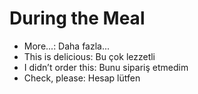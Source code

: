 
# During the Meal

- More...: Daha fazla...
- This is delicious: Bu çok lezzetli
- I didn’t order this: Bunu sipariş etmedim
- Check, please: Hesap lütfen
